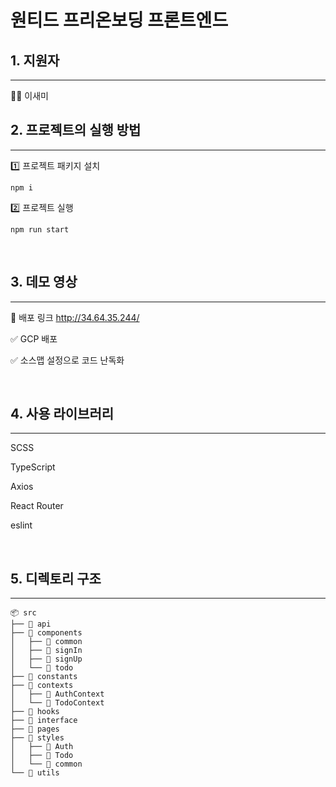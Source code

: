# 원티드 프리온보딩 프론트엔드

## 1. 지원자

<hr>
👩‍💻 이새미
  
</br>

## 2. 프로젝트의 실행 방법

<hr>
1️⃣ 프로젝트 패키지 설치

```
npm i
```

2️⃣ 프로젝트 실행

```
npm run start
```

</br>

## 3. 데모 영상

<hr>

🔗 배포 링크 http://34.64.35.244/

✅ GCP 배포

✅ 소스맵 설정으로 코드 난독화

</br>

## 4. 사용 라이브러리

<hr>

SCSS

TypeScript

Axios

React Router

eslint

</br>

## 5. 디렉토리 구조

<hr>

```
📦 src
├── 📂 api
├── 📂 components
│   ├── 📂 common
│   ├── 📂 signIn
│   ├── 📂 signUp
│   └── 📂 todo
├── 📂 constants
├── 📂 contexts
│   ├── 📂 AuthContext
│   └── 📂 TodoContext
├── 📂 hooks
├── 📂 interface
├── 📂 pages
├── 📂 styles
│   ├── 📂 Auth
│   ├── 📂 Todo
│   └── 📂 common
└── 📂 utils

```
